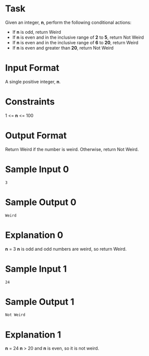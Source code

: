 # Task

Given an integer, **n**, perform the following conditional actions:

- If **n** is odd, return Weird
- If **n** is even and in the inclusive range of **2** to **5**, return Not Weird
- If **n** is even and in the inclusive range of **6** to **20**, return Weird
- If **n** is even and greater than **20**, return Not Weird

# Input Format

A single positive integer, **n**.

# Constraints

1 <= **n** <= 100

# Output Format

Return Weird if the number is weird. Otherwise, return Not Weird.

# Sample Input 0

    3
# Sample Output 0

    Weird
# Explanation 0

**n** = 3
**n** is odd and odd numbers are weird, so return Weird.

# Sample Input 1

    24
# Sample Output 1

    Not Weird
# Explanation 1

**n** = 24
**n** > 20 and **n** is even, so it is not weird.